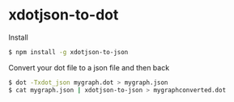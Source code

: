 # xdotjson-to-dot

Install
```sh
$ npm install -g xdotjson-to-json
```

Convert your dot file to a json file and then back  
```sh
$ dot -Txdot_json mygraph.dot > mygraph.json
$ cat mygraph.json | xdotjson-to-json > mygraphconverted.dot
```
